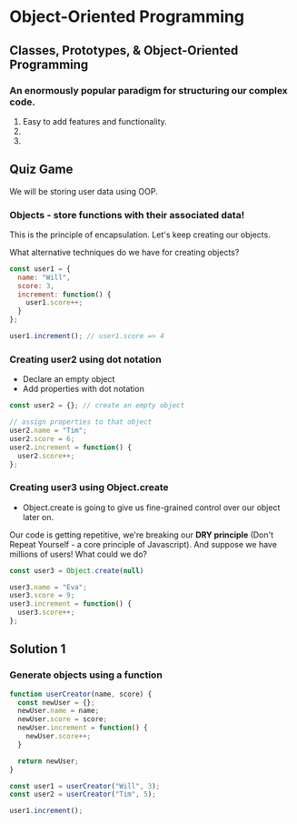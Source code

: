 # Object-Oriented Programming

## Classes, Prototypes, & Object-Oriented Programming

### An enormously popular paradigm for structuring our complex code.

1. Easy to add features and functionality.
2. 
3. 

## Quiz Game

We will be storing user data using OOP.

### Objects - store functions with their associated data!

This is the principle of encapsulation. Let's keep creating our objects.

What alternative techniques do we have for creating objects?

```javascript
const user1 = {
  name: "Will",
  score: 3,
  increment: function() {
    user1.score++;
  }
};

user1.increment(); // user1.score => 4
```

### Creating user2 using dot notation

- Declare an empty object
- Add properties with dot notation

```javascript
const user2 = {}; // create an empty object

// assign properties to that object
user2.name = "Tim";
user2.score = 6;
user2.increment = function() {
  user2.score++;
};
```

### Creating user3 using Object.create

- Object.create is going to give us fine-grained control over our object later on.

Our code is getting repetitive, we're breaking our **DRY principle** (Don't Repeat Yourself - a core principle of Javascript).
And suppose we have millions of users! What could we do?

```javascript
const user3 = Object.create(null)

user3.name = "Eva";
user3.score = 9;
user3.increment = function() {
  user3.score++;
};
```

## Solution 1
### Generate objects using a function

```javascript
function userCreator(name, score) {
  const newUser = {};
  newUser.name = name;
  newUser.score = score;
  newUser.increment = function() {
    newUser.score++;
  }

  return newUser;
}

const user1 = userCreator("Will", 3);
const user2 = userCreator("Tim", 5);

user1.increment();

```
